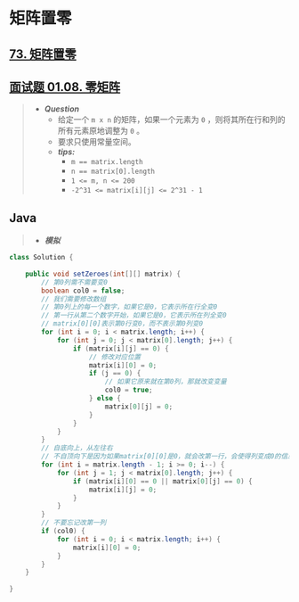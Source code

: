 # 矩阵置零

## [73. 矩阵置零](https://leetcode.cn/problems/set-matrix-zeroes/)

## [面试题 01.08. 零矩阵](https://leetcode.cn/problems/zero-matrix-lcci/)

> - ***Question***
>   - 给定一个 `m x n` 的矩阵，如果一个元素为 `0` ，则将其所在行和列的所有元素原地调整为 `0` 。
>   - 要求只使用常量空间。
>   - ***tips:***
>     - `m == matrix.length`
>     - `n == matrix[0].length`
>     - `1 <= m, n <= 200`
>     - `-2^31 <= matrix[i][j] <= 2^31 - 1`

## Java

> - ***模拟***

```java
class Solution {
    
    public void setZeroes(int[][] matrix) {
        // 第0列需不需要变0
        boolean col0 = false;
        // 我们需要修改数组
        // 第0列上的每一个数字，如果它是0，它表示所在行全变0
        // 第一行从第二个数字开始，如果它是0，它表示所在列全变0
        // matrix[0][0]表示第0行变0，而不表示第0列变0
        for (int i = 0; i < matrix.length; i++) {
            for (int j = 0; j < matrix[0].length; j++) {
                if (matrix[i][j] == 0) {
                    // 修改对应位置
                    matrix[i][0] = 0;
                    if (j == 0) {
                        // 如果它原来就在第0列，那就改变变量
                        col0 = true;
                    } else {
                        matrix[0][j] = 0;
                    }
                }
            }
        }
        // 自底向上，从左往右
        // 不自顶向下是因为如果matrix[0][0]是0，就会改第一行，会使得列变成0的信息发生错误
        for (int i = matrix.length - 1; i >= 0; i--) {
            for (int j = 1; j < matrix[0].length; j++) {
                if (matrix[i][0] == 0 || matrix[0][j] == 0) {
                    matrix[i][j] = 0;
                }
            }
        }
        // 不要忘记改第一列
        if (col0) {
            for (int i = 0; i < matrix.length; i++) {
                matrix[i][0] = 0;
            }
        }
    }
    
}
```
